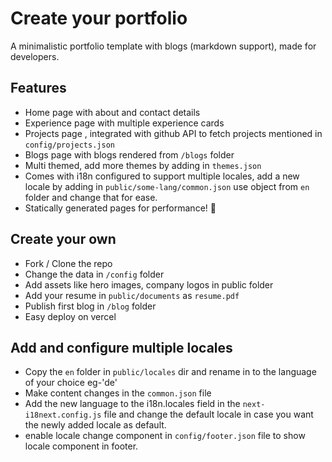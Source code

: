 # Create your portfolio

A minimalistic portfolio template with blogs (markdown support), made for developers.

## Features

- Home page with about and contact details
- Experience page with multiple experience cards
- Projects page , integrated with github API to fetch projects mentioned in `config/projects.json`
- Blogs page with blogs rendered from `/blogs` folder
- Multi themed, add more themes by adding in `themes.json`
- Comes with i18n configured to support multiple locales, add a new locale by adding in `public/some-lang/common.json` use object from `en` folder and change that for ease.
- Statically generated pages for performance! 🚀

## Create your own

- Fork / Clone the repo
- Change the data in `/config` folder
- Add assets like hero images, company logos in public folder
- Add your resume in `public/documents` as `resume.pdf`
- Publish first blog in `/blog` folder
- Easy deploy on vercel

## Add and configure multiple locales

- Copy the `en` folder in `public/locales` dir and rename in to the language of your choice eg-'de'
- Make content changes in the `common.json` file
- Add the new language to the i18n.locales field in the `next-i18next.config.js` file and change the default locale in case you want the newly added locale as default.
- enable locale change component in `config/footer.json` file to show locale component in footer.
